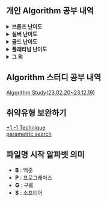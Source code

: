 ## 개인 Algorithm 공부 내역
<details>
<summary> <b>브론즈 난이도</b> </summary>

|                               문제명(링크)                                | 난이도 |        유형         |                          비고                           |
|:--------------------------------------------------------------------:|:---:|:-----------------:|:-----------------------------------------------------:|
|         [최대공약수와 최소공배수](https://www.acmicpc.net/problem/2609)         | B1  |        수학         |     [대회 문제](https://www.acmicpc.net/category/74)      |
|              [평균](https://www.acmicpc.net/problem/1546)              | B1  |     수학, 사칙연산      |                                                       |
|        [Slice String](https://www.acmicpc.net/problem/30034)         | B1  |  구현, 자료 구조, 문자열   | [대회 문제](https://www.acmicpc.net/category/detail/3910) |
|           [Hashing](https://www.acmicpc.net/problem/15829)           | B2  |    구현, 문자열, 해싱    |     [대회 문제](https://www.acmicpc.net/category/701)     |
|            [OX 퀴즈](https://www.acmicpc.net/problem/8958)             | B2  |      구현, 문자열      | [대회 문제](https://www.acmicpc.net/category/detail/1067) |
|      [Union Maplestory](https://www.acmicpc.net/problem/28455)       | B2  |      구현, 정렬       | [대회 문제](https://www.acmicpc.net/category/detail/3675) |
|            [TV 크기](https://www.acmicpc.net/problem/1297)             | B2  |   기하학, 피타고라스 정리   |                                                       |
|            [단어의 개수](https://www.acmicpc.net/problem/1152)            | B2  |      구현, 문자열      |                                                       |
|             [거스름돈](https://www.acmicpc.net/problem/5585)             | B2  |        그리디        | [대회 문제](https://www.acmicpc.net/category/detail/553)  |
|           [ACM 호텔](https://www.acmicpc.net/problem/10250)            | B3  |   수학, 구현, 사칙연산    | [대회 문제](https://www.acmicpc.net/category/detail/1283) |
|         [Since 1973](https://www.acmicpc.net/problem/28135)          | B3  |   수학, 구현, 사칙연산    |     [대회 문제](https://www.acmicpc.net/category/848)     |
|             [최댓값](https://www.acmicpc.net/problem/2562)              | B3  |        구현         |     [대회 문제](https://www.acmicpc.net/category/68)      |
|           [Фигурки](https://www.acmicpc.net/problem/29029)           | B3  |      구현, 그리디      |     [대회 문제](https://www.acmicpc.net/category/892)     |
|           [DKSH 찾기](https://www.acmicpc.net/problem/29766)           | B4  |      구현, 문자열      | [대회 문제](https://www.acmicpc.net/category/detail/3869) |
|          [Archivist](https://www.acmicpc.net/problem/28454)          | B4  |        구현         | [대회 문제](https://www.acmicpc.net/category/detail/2348) |
|      [Goodbye, Code Jam](https://www.acmicpc.net/problem/29738)      | B4  |        구현         | [대회 문제](https://www.acmicpc.net/category/detail/3876) |
|             [모비스](https://www.acmicpc.net/problem/28074)             | B4  |      구현, 문자열      |     [대회 문제](https://www.acmicpc.net/category/846)     |
|   [Рождественская лотерея](https://www.acmicpc.net/problem/29683)    | B4  |     수학, 사칙연산      |     [대회 문제](https://www.acmicpc.net/category/924)     |
|          [Oddities](https://www.acmicpc.net/problem/10480)           | B4  |   수학, 구현, 사칙연산    | [대회 문제](https://www.acmicpc.net/category/detail/1308) |
|       [Previous Level](https://www.acmicpc.net/problem/28453)        | B4  |   구현, 많은 조건 분기    | [대회 문제](https://www.acmicpc.net/category/detail/3675) |
|         [Rust Study](https://www.acmicpc.net/problem/30033)          | B4  |        구현         | [대회 문제](https://www.acmicpc.net/category/detail/3910) |
|            [Файлы](https://www.acmicpc.net/problem/29546)            | B4  |      구현, 문자열      | [대회 문제](https://www.acmicpc.net/category/detail/3827) |
| [Advance to Taoyuan Regional](https://www.acmicpc.net/problem/30319) | B4  |   수학, 구현, 사칙연산    | [대회 문제](https://www.acmicpc.net/category/detail/3989) |
|           [A+B -7](https://www.acmicpc.net/problem/11021)            | B5  |   수학, 구현, 사칙연산    |                                                       |
|             [AxB](https://www.acmicpc.net/problem/10998)             | B5  |   수학, 구현, 사칙연산    |                                                       |
|           [두 수 비교하기](https://www.acmicpc.net/problem/1330)           | B5  |        구현         |                                                       |
|          [2023 밈 투표](https://www.acmicpc.net/problem/29731)          | B5  |      구현, 문자열      | [대회 문제](https://www.acmicpc.net/category/detail/3876) |
|           [A+B -4](https://www.acmicpc.net/problem/10951)            | B5  |   수학, 구현, 사칙연산    |                                                       |
|             [A+B](https://www.acmicpc.net/problem/1000)              | B5  |   수학, 구현, 사칙연산    |                                                       |
|             [A-B](https://www.acmicpc.net/problem/1001)              | B5  |   수학, 구현, 사칙연산    |                                                       |
|             [A/B](https://www.acmicpc.net/problem/1008)              | B5  |   수학, 구현, 사칙연산    |                                                       |
|           [Lucky 7](https://www.acmicpc.net/problem/30224)           | B5  |      수학, 구현       | [대회 문제](https://www.acmicpc.net/category/detail/3975) |
|            [Pups](https://www.acmicpc.net/problem/26575)             | B5  |     수학, 사칙연산      |     [대회 문제](https://www.acmicpc.net/category/787)     |
|      [Welcome to SMUPC!](https://www.acmicpc.net/problem/29699)      | B5  | 수학, 구현, 문자열, 사칙연산 | [대회 문제](https://www.acmicpc.net/category/detail/3867) |
|          [X보다 작은 수](https://www.acmicpc.net/problem/10871)           | B5  |        구현         |                                                       |
|             [검증 수](https://www.acmicpc.net/problem/2475)             | B5  |   수학, 구현, 사칙연산    |     [대회 문제](https://www.acmicpc.net/category/62)      |

</details>

<details>
<summary> <b>실버 난이도</b> </summary>

|                           문제명(링크)                            | 난이도 |         유형         |                           비고                           |
|:------------------------------------------------------------:|:---:|:------------------:|:------------------------------------------------------:|
|       [1로 만들기2](https://www.acmicpc.net/problem/12852)       | S1  |     DP, Graph      |                                                        |
|          [Z](https://www.acmicpc.net/problem/1074)           | S1  |     분할 정복, 재귀      |                                                        |
|         [INK](https://www.acmicpc.net/problem/30036)         | S1  |     구현, 시뮬레이션      | [대회 문제](https://www.acmicpc.net/category/detail/3910)  |
|        [나무 자르기](https://www.acmicpc.net/problem/2805)        | S2  |  이분 탐색, 매개 변수 탐색   |  [대회 문제](https://www.acmicpc.net/category/detail/72)   |
|       [DFS와 BFS](https://www.acmicpc.net/problem/1260)       | S2  |        그래프         |                                                        |
|        [1로 만들기](https://www.acmicpc.net/problem/1463)        | S3  |         DP         |                                                        |
|       [2xn 타일링](https://www.acmicpc.net/problem/11726)       | S3  |         DP         |                                                        |
|      [2xn 타일링2](https://www.acmicpc.net/problem/11727)       | S3  |         DP         |                                                        |
|      [1,2,3 더하기](https://www.acmicpc.net/problem/9095)       | S3  |        그리디         |  [대회 문제](https://www.acmicpc.net/category/detail/884)  |
|      [N과 M (2)](https://www.acmicpc.net/problem/15650)       | S3  |        백트래킹        |                                                        |
|      [N과 M (5)](https://www.acmicpc.net/problem/15654)       | S3  |        백트래킹        |                                                        |
|        [프린터 큐](https://www.acmicpc.net/problem/1966)         | S3  | 구현, 자료구조, 시뮬레이션, 큐 |  [대회 문제](https://www.acmicpc.net/category/detail/55)   |
| [개발자 지망생 구름이의 취업 뽀개기](https://www.acmicpc.net/problem/29155) | S3  |      그리디, 정렬       | [대회 문제](https://www.acmicpc.net/category/detail/3855)  |
|        [계단 오르기](https://www.acmicpc.net/problem/2579)        | S3  |         DP         | [대회 문제](https://www.acmicpc.net/category/70)  |
|          [괄호](https://www.acmicpc.net/problem/9012)          | S4  |   자료 구조, 문자열, 스택   | [대회 문제](https://www.acmicpc.net/category/detail/1081)  |
|      [solved.ac](https://www.acmicpc.net/problem/18110)      | S4  |     수학, 구현, 정렬     |     [대회 문제](https://www.acmicpc.net/category/693)      |
|         [30](https://www.acmicpc.net/problem/10610)          | S4  |  수학, 그리디, 정렬, 문자열  | [대회 문제](https://www.acmicpc.net/category/detail/1322)  |
|         [ATM](https://www.acmicpc.net/problem/11399)         | S4  |      그리디, 정렬       |                                                        |
|      [2차원 배열의 합](https://www.acmicpc.net/problem/2167)       | S5  |      구현, 누적합       |                                                        |
|        [BABBA](https://www.acmicpc.net/problem/9625)         | S5  |         DP         |                                                        |
|        [D-Day](https://www.acmicpc.net/problem/1308)         | S5  |         구현         |                                                        |
|        [거스름돈](https://www.acmicpc.net/problem/14916)         | S5  |     수학,그리디, DP     |     [대회 문제](https://www.acmicpc.net/category/788)      |
|   [Array Rotation](https://www.acmicpc.net/problem/28456)    | S5  |     구현, 시뮬레이션      | [대회 문제](https://www.acmicpc.net/category/detail/3675)  |

</details>

<details>
<summary> <b>골드 난이도</b> </summary>

|                               문제명(링크)                                | 난이도 |              유형               |                          비고                           |
|:--------------------------------------------------------------------:|:---:|:-----------------------------:|:-----------------------------------------------------:|
|         [GCD(n, k)=1](https://www.acmicpc.net/problem/11689)         | G1  |              수학               |                                                       |
|            [K번째 수](https://www.acmicpc.net/problem/1300)             | G1  |        이분 탐색, 매개 변수 탐색        |                                                       |
|      [가장 긴 증가하는 부분 수열 2](https://www.acmicpc.net/problem/12015)      | G2  |    이분 탐색, 가장 긴 증가하는 부분 수열     |                                                       |
|      [가장 긴 증가하는 부분 수열 3](https://www.acmicpc.net/problem/12738)      | G2  |    이분 탐색, 가장 긴 증가하는 부분 수열     |                                                       |
|        [PIZZA ALVOLOC](https://www.acmicpc.net/problem/12781)        | G3  |         가하학, 선분 교차 판정         | [대회 문제](https://www.acmicpc.net/category/detail/1492) |
|            [LCS 2](https://www.acmicpc.net/problem/9252)             | G4  |              DP               |                                                       |
|           [N-Queen](https://www.acmicpc.net/problem/9663)            | G4  |          완전 탐색, 백트래킹          |                                                       |
|     [Road Reconstruction](https://www.acmicpc.net/problem/20046)     | G4  |       그레프, 다익스트라, 최단 경로       | [대회 문제](https://www.acmicpc.net/category/detail/2330) |
|      [가장 긴 증가하는 부분 수열 4](https://www.acmicpc.net/problem/14002)      | G4  |              DP               |                                                       |
|            [게리맨더링](https://www.acmicpc.net/problem/17471)            | G4  | 수학, 그래프, 완전 탐색, BFS, DFS, 조합론 |                                                       |
|            [A와 B](https://www.acmicpc.net/problem/12904)             | G5  |         구현, 그리디, 문자열          |                                                       |
|             [CCW](https://www.acmicpc.net/problem/11758)             | G5  |              기하학              |                                                       |
| [Fly me to the Alpha Centauri](https://www.acmicpc.net/problem/1011) | G5  |              수학               |                                                       |
|             [LCS](https://www.acmicpc.net/problem/9251)              | G5  |            DP,문자열             |                                                       |
|      [MooTube (Silver)](https://www.acmicpc.net/problem/15591)       | G5  |              그래프              |     [대회 문제](https://www.acmicpc.net/category/415)     |
|           [강의실 배정](https://www.acmicpc.net/problem/11000)            | G5  |    자료 구조, 그리디, 정렬, 우선순위 큐     |                                                       |
|           [경쟁적 전염](https://www.acmicpc.net/problem/18405)            | G5  |       구현, 그래프, BFS, DFS       |                                                       |

</details>

<details>
<summary> <b>플래티넘 난이도</b> </summary>

|                          문제명(링크)                           | 난이도 |          유형           |                          비고                           |
|:----------------------------------------------------------:|:---:|:---------------------:|:-----------------------------------------------------:|
|       [고속도로](https://www.acmicpc.net/problem/10254)        | P2  | 기하학, 볼록 껍질, 회전하는 캘리퍼스 | [대회 문제](https://www.acmicpc.net/category/detail/1283) |
| [가장 긴 증가하는 부분 수열 5](https://www.acmicpc.net/problem/14003) | P5  | 이분탐색, 가장 긴 증가하는 부분 수열 |                                                       |
| [가장 긴 팰린드롬 부분 문자열](https://www.acmicpc.net/problem/14444)  | P5  |       문자열, 매내처        |                                                       |
|      [거의 최단 경로](https://www.acmicpc.net/problem/5719)      | P5  |   그래프, 다익스트라, 최단 경로   | [대회 문제](https://www.acmicpc.net/category/detail/568)  |

</details>

<details>
<summary> <b>그 외</b> </summary>

|                                  문제명(링크)                                   | 난이도 | 유형  |                          비고                           |
|:--------------------------------------------------------------------------:|:---:|:---:|:-----------------------------------------------------:|
|                                  1이 될 때까지                                  |  -  | 그리디 |                                                       |
| [h-index](https://school.programmers.co.kr/learn/courses/30/lessons/42747) |  -  | 정렬  |                                                       |
|                                  DFS_BFS                                   |  -  | 그래프 |                                                       |
| [가장 큰 수](https://school.programmers.co.kr/learn/courses/30/lessons/42746)  |  -  | 정렬  |                                                       |

</details>

## Algorithm 스터디 공부 내역
[Algorithm Study(23.02.20~23.12.19)](https://github.com/Algorithm-Study/Algorithm)

## 취약유형 보완하기
[+1 -1 Technique](https://www.codetree.ai/landing/level-test/5297/result/4?started=true&innerIdx=0)  
[parametric search](https://www.codetree.ai/landing/level-test/6652/result/4?started=true&innerIdx=0)

## 파일명 시작 알파벳 의미
- **B** : 백준
- **P** : 프로그래머스
- **G** : 구름
- **S** : 소프티어